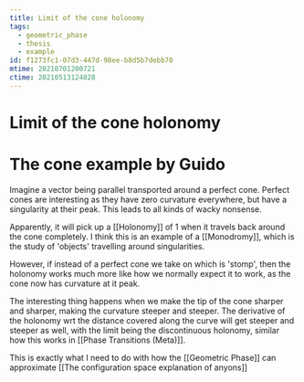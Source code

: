 ```yaml
---
title: Limit of the cone holonomy
tags:
  - geometric_phase
  - thesis
  - example
id: f1273fc1-07d3-447d-98ee-b8d5b7debb70
mtime: 20210701200721
ctime: 20210513124828
---
```


# Limit of the cone holonomy

# The cone example by Guido

Imagine a vector being parallel transported around a perfect cone. Perfect cones are interesting as they have zero curvature everywhere, but have a singularity at their peak. This leads to all kinds of wacky nonsense.

Apparently, it will pick up a [[Holonomy]] of $1$ when it travels back around the cone completely. I think this is an example of a [[Monodromy]], which is the study of 'objects' travelling around singularities.

However, if instead of a perfect cone we take on which is 'stomp', then the holonomy works much more like how we normally expect it to work, as the cone now has curvature at it peak.

The interesting thing happens when we make the tip of the cone sharper and sharper, making the curvature steeper and steeper. The derivative of the holonomy wrt the distance covered along the curve will get steeper and steeper as well, with the limit being the discontinuous holonomy, similar how this works in [[Phase Transitions (Meta)]].

This is exactly what I need to do with how the [[Geometric Phase]] can approximate [[The configuration space explanation of anyons]]

